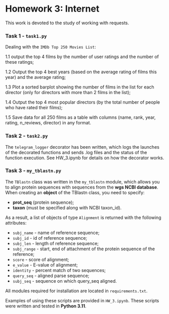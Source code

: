 # Homework 3: Internet

This work is devoted to the study of working with requests.

### Task 1 -  ```task1.py```

Dealing with the ```IMDb Top 250 Movies List```:

1.1 output the top 4 films by the number of user ratings and the number of these ratings;

1.2 Output the top 4 best years (based on the average rating of films this year) and the average rating;

1.3 Plot a sorted barplot showing the number of films in the list for each director (only for directors with more than 2 films in the list);

1.4 Output the top 4 most popular directors (by the total number of people who have rated their films);

1.5 Save data for all 250 films as a table with columns (name, rank, year, rating, n_reviews, director) in any format.

### Task 2 -  ```task2.py```

The ```telegram_logger``` decorator has been written, which logs the launches of the decorated functions and sends .log files and the status of the function execution. See HW_3.ipynb for details on how the decorator works.

### Task 3 - ```my_tblastn.py```

The ```TBlastn``` class was written in the ```my_tblastn``` module, which allows you to align protein sequences with sequences from the __wgs NCBI database__. When creating an __object__ of the TBlastn class, you need to specify: 
- __prot_seq__ (protein sequence); 
- __taxon__ (must be specified along with NCBI taxon_id).

As a result, a list of objects of type ```Alignment``` is returned with the following attributes:
- ```subj_name``` - name of reference sequence;
- ```subj_id``` - id of reference sequence;
- ```subj_len``` - length of reference sequence;
- ```subj_range``` - start, end of attachment of the protein sequence of the reference;
- ```score``` - score of alignment;
- ```e_value``` - E-value of alignment;
- ```identity``` - percent match of two sequences;
- ```query_seq``` - aligned parse sequence;
- ```subj_seq``` - sequence on which query_seq aligned.

All modules required for installation are located in ```requirements.txt```.

Examples of using these scripts are provided in ```HW_3.ipynb```. These scripts were written and tested in __Python 3.11__.
